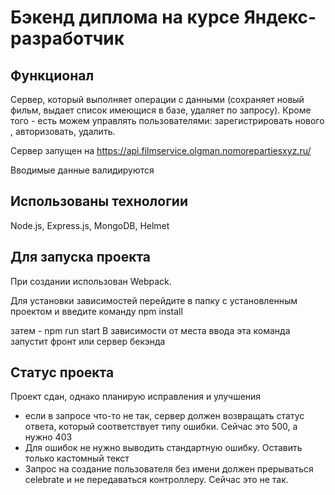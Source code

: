 # Бэкенд диплома на курсе Яндекс-разработчик
## Функционал

Сервер, который выполняет операции с данными (сохраняет новый фильм, выдает список имеющися в базе, удаляет по запросу).
Кроме того - есть можем управлять пользователями: зарегистрировать нового , авторизовать, удалить.

Сервер запущен на
https://api.filmservice.olgman.nomorepartiesxyz.ru/

Вводимые данные валидируются 

## Использованы технологии
Node.js, Express.js, MongoDB, Helmet

## Для запуска проекта
При создании использован Webpack. 

Для установки зависимостей перейдите в папку с установленным проектом и введите команду 
npm install

затем - npm run start
В зависимости от места ввода эта команда запустит фронт или сервер бекэнда

## Статус проекта
Проект cдан, однако планирую исправления и улучшения
* если в запросе что-то не так, сервер должен возвращать статус ответа, который соответствует типу ошибки. Сейчас это 500, а нужно 403
* Для ошибок не нужно выводить стандартную ошибку. Оставить только кастомный текст 
* Запрос на создание пользователя без имени должен прерываться celebrate и не передаваться контроллеру. Сейчас это не так.
